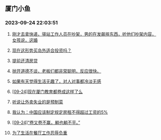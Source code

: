 ## 厦门小鱼 
### 2023-09-24 22:03:51

1. [刚才去拿快递，驿站工作人员在吵架，男的在发飙摔东西，听他们吵架内容，女孩说，这婚](http://bbs.xmfish.com/read-htm-tid-18078008.html)

2. [现在这形势买岛外适合投资吗？](http://bbs.xmfish.com/read-htm-tid-18077991.html)

3. [提前还清房贷](http://bbs.xmfish.com/read-htm-tid-18078078.html)

4. [抛开道德不谈，老板们都非常聪明，反应很快。](http://bbs.xmfish.com/read-htm-tid-18078144.html)

5. [如果有天觉得生活无趣了，对人对事都冷淡无感](http://bbs.xmfish.com/read-htm-tid-18077971.html)

6. [[09-24]现在厦门教育都卷成这样了么](http://bbs.xmfish.com/read-htm-tid-18078243.html)

7. [听说让外卖失业的是预制菜](http://bbs.xmfish.com/read-htm-tid-18078049.html)

8. [我认为：中国应该制定规定房租不得超过工资的5%](http://bbs.xmfish.com/read-htm-tid-18078082.html)

9. [[09-24]“卷又卷不赢，躺也躺不平。”](http://bbs.xmfish.com/read-htm-tid-18078236.html)

10. [为了生活在餐厅工作忍辱负重](http://bbs.xmfish.com/read-htm-tid-18078030.html)

